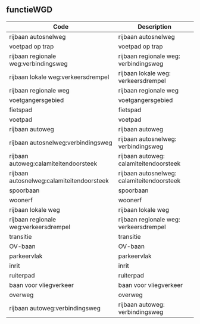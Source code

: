 ## functieWGD				
				
|	Code	|	Description	|
|	---	|	---	|
|	rijbaan autosnelweg	|	rijbaan autosnelweg	|
|	voetpad op trap	|	voetpad op trap	|
|	rijbaan regionale weg:verbindingsweg	|	rijbaan regionale weg: verbindingsweg	|
|	rijbaan lokale weg:verkeersdrempel	|	rijbaan lokale weg: verkeersdrempel	|
|	rijbaan regionale weg	|	rijbaan regionale weg	|
|	voetgangersgebied	|	voetgangersgebied	|
|	fietspad	|	fietspad	|
|	voetpad	|	voetpad	|
|	rijbaan autoweg	|	rijbaan autoweg	|
|	rijbaan autosnelweg:verbindingsweg	|	rijbaan autosnelweg: verbindingsweg	|
|	rijbaan autoweg:calamiteitendoorsteek	|	rijbaan autoweg: calamiteitendoorsteek	|
|	rijbaan autosnelweg:calamiteitendoorsteek	|	rijbaan autosnelweg: calamiteitendoorsteek	|
|	spoorbaan	|	spoorbaan	|
|	woonerf	|	woonerf	|
|	rijbaan lokale weg	|	rijbaan lokale weg	|
|	rijbaan regionale weg:verkeersdrempel	|	rijbaan regionale weg: verkeersdrempel	|
|	transitie	|	transitie	|
|	OV-baan	|	OV-baan	|
|	parkeervlak	|	parkeervlak	|
|	inrit	|	inrit	|
|	ruiterpad	|	ruiterpad	|
|	baan voor vliegverkeer	|	baan voor vliegverkeer	|
|	overweg	|	overweg	|
|	rijbaan autoweg:verbindingsweg	|	rijbaan autoweg: verbindingsweg	|
